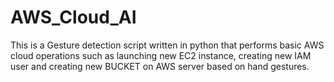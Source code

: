 # AWS_Cloud_AI

This is a Gesture detection script written in python that performs basic AWS cloud operations such as launching new EC2 instance, creating new IAM user and creating new BUCKET on AWS server based on hand gestures.
